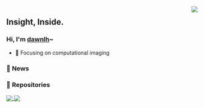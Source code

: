 
<img align="right" src="https://github-readme-stats.vercel.app/api?username=dawnlh&show_icons=true&include_all_commits=true&count_private=true&theme=material-palenight" />

## Insight, Inside.
### **Hi, I'm [dawnlh](https://github.com/dawnlh)~**

- 🔭 Focusing on computational imaging

<!---<img align="right" src="https://github-readme-stats.vercel.app/api/top-langs/?username=dawnlh&layout=compact&theme=material-palenight" />--->

### 💬  **News**



### 📖 **Repositories**


<a href="https://github.com/dawnlh/low-light-image-enhancement-resources">
  <img align="center" src="https://github-readme-stats.vercel.app/api/pin/?username=dawnlh&repo=awesome-low-light-image-enhancement&theme=material-palenight" />
</a>
<a href="https://github.com/Scientific-Research-Algorithm-Toolbox/SCI-algorithms">
  <img align="center" src="https://github-readme-stats.vercel.app/api/pin/?username=Scientific-Research-Algorithm-Toolbox&repo=SCI-algorithms&theme=material-palenight" />
</a>
